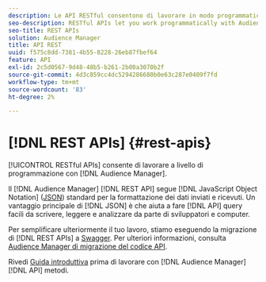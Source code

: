 ```yaml
---
description: Le API RESTful consentono di lavorare in modo programmatico con Audience Manager.
seo-description: RESTful APIs let you work programmatically with Audience Manager.
seo-title: REST APIs
solution: Audience Manager
title: API REST
uuid: f575c8dd-7381-4b55-8228-26eb87fbef64
feature: API
exl-id: 2c5d0567-9d48-48b5-b261-2b00a3070b2f
source-git-commit: 4d3c859cc4dc5294286680b0e63c287e0409f7fd
workflow-type: tm+mt
source-wordcount: '83'
ht-degree: 2%

---
```


# [!DNL REST APIs] {#rest-apis}

[!UICONTROL RESTful APIs] consente di lavorare a livello di programmazione con [!DNL Audience Manager].

Il [!DNL Audience Manager] [!DNL REST API] segue [!DNL JavaScript Object Notation] ([JSON](https://www.json.org/)) standard per la formattazione dei dati inviati e ricevuti. Un vantaggio principale di [!DNL JSON] è che aiuta a fare [!DNL API] query facili da scrivere, leggere e analizzare da parte di sviluppatori e computer.

Per semplificare ulteriormente il tuo lavoro, stiamo eseguendo la migrazione di [!DNL REST APIs] a [Swagger](https://swagger.io/solutions/api-documentation/). Per ulteriori informazioni, consulta [Audience Manager di migrazione del codice API](/help/using/api/api-swagger-migration.md).

Rivedi [Guida introduttiva](../../api/rest-api-main/aam-api-getting-started.md#getting-started-with-rest-apis) prima di lavorare con [!DNL Audience Manager] [!DNL API] metodi.
